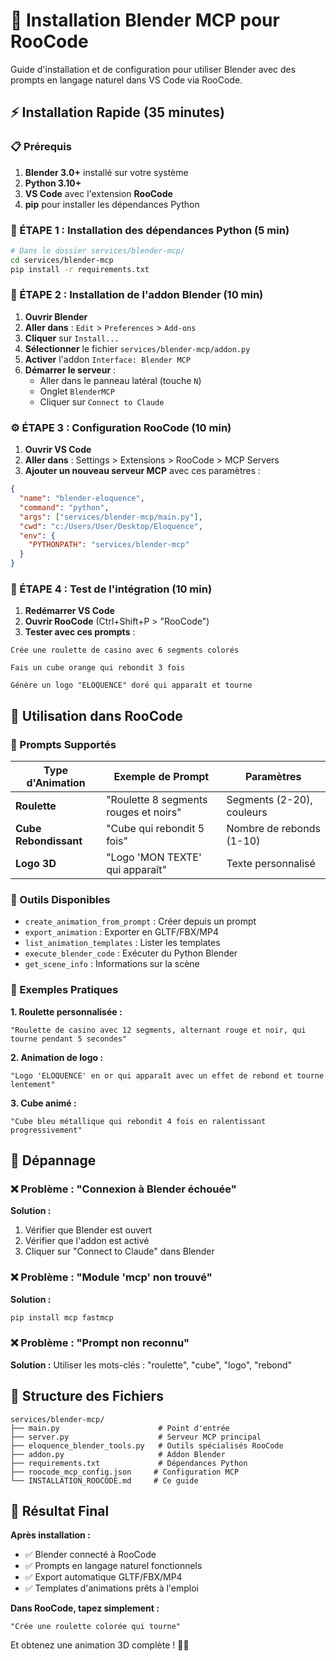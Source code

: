 # 🎨 Installation Blender MCP pour RooCode

Guide d'installation et de configuration pour utiliser Blender avec des prompts en langage naturel dans VS Code via RooCode.

## ⚡ Installation Rapide (35 minutes)

### 📋 Prérequis

1. **Blender 3.0+** installé sur votre système
2. **Python 3.10+** 
3. **VS Code** avec l'extension **RooCode**
4. **pip** pour installer les dépendances Python

### 🚀 ÉTAPE 1 : Installation des dépendances Python (5 min)

```bash
# Dans le dossier services/blender-mcp/
cd services/blender-mcp
pip install -r requirements.txt
```

### 🎯 ÉTAPE 2 : Installation de l'addon Blender (10 min)

1. **Ouvrir Blender**
2. **Aller dans** : `Edit` > `Preferences` > `Add-ons`
3. **Cliquer** sur `Install...`
4. **Sélectionner** le fichier `services/blender-mcp/addon.py`
5. **Activer** l'addon `Interface: Blender MCP`
6. **Démarrer le serveur** :
   - Aller dans le panneau latéral (touche `N`)
   - Onglet `BlenderMCP`
   - Cliquer sur `Connect to Claude`

### ⚙️ ÉTAPE 3 : Configuration RooCode (10 min)

1. **Ouvrir VS Code**
2. **Aller dans** : Settings > Extensions > RooCode > MCP Servers
3. **Ajouter un nouveau serveur MCP** avec ces paramètres :

```json
{
  "name": "blender-eloquence",
  "command": "python",
  "args": ["services/blender-mcp/main.py"],
  "cwd": "c:/Users/User/Desktop/Eloquence",
  "env": {
    "PYTHONPATH": "services/blender-mcp"
  }
}
```

### 🧪 ÉTAPE 4 : Test de l'intégration (10 min)

1. **Redémarrer VS Code** 
2. **Ouvrir RooCode** (Ctrl+Shift+P > "RooCode")
3. **Tester avec ces prompts** :

```
Crée une roulette de casino avec 6 segments colorés
```

```
Fais un cube orange qui rebondit 3 fois
```

```
Génère un logo "ELOQUENCE" doré qui apparaît et tourne
```

## 🎨 Utilisation dans RooCode

### 📝 Prompts Supportés

| Type d'Animation | Exemple de Prompt | Paramètres |
|------------------|-------------------|------------|
| **Roulette** | "Roulette 8 segments rouges et noirs" | Segments (2-20), couleurs |
| **Cube Rebondissant** | "Cube qui rebondit 5 fois" | Nombre de rebonds (1-10) |
| **Logo 3D** | "Logo 'MON TEXTE' qui apparaît" | Texte personnalisé |

### 🔧 Outils Disponibles

- `create_animation_from_prompt` : Créer depuis un prompt
- `export_animation` : Exporter en GLTF/FBX/MP4
- `list_animation_templates` : Lister les templates
- `execute_blender_code` : Exécuter du Python Blender
- `get_scene_info` : Informations sur la scène

### 🎯 Exemples Pratiques

**1. Roulette personnalisée :**
```
"Roulette de casino avec 12 segments, alternant rouge et noir, qui tourne pendant 5 secondes"
```

**2. Animation de logo :**
```
"Logo 'ELOQUENCE' en or qui apparaît avec un effet de rebond et tourne lentement"
```

**3. Cube animé :**
```
"Cube bleu métallique qui rebondit 4 fois en ralentissant progressivement"
```

## 🚨 Dépannage

### ❌ Problème : "Connexion à Blender échouée"
**Solution :** 
1. Vérifier que Blender est ouvert
2. Vérifier que l'addon est activé
3. Cliquer sur "Connect to Claude" dans Blender

### ❌ Problème : "Module 'mcp' non trouvé"
**Solution :**
```bash
pip install mcp fastmcp
```

### ❌ Problème : "Prompt non reconnu"
**Solution :** Utiliser les mots-clés : "roulette", "cube", "logo", "rebond"

## 📁 Structure des Fichiers

```
services/blender-mcp/
├── main.py                      # Point d'entrée
├── server.py                    # Serveur MCP principal
├── eloquence_blender_tools.py   # Outils spécialisés RooCode
├── addon.py                     # Addon Blender
├── requirements.txt             # Dépendances Python
├── roocode_mcp_config.json     # Configuration MCP
└── INSTALLATION_ROOCODE.md     # Ce guide
```

## 🎉 Résultat Final

**Après installation :**
- ✅ Blender connecté à RooCode
- ✅ Prompts en langage naturel fonctionnels
- ✅ Export automatique GLTF/FBX/MP4
- ✅ Templates d'animations prêts à l'emploi

**Dans RooCode, tapez simplement :**
```
"Crée une roulette colorée qui tourne"
```

Et obtenez une animation 3D complète ! 🎨✨
